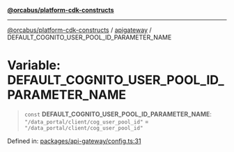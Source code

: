[**@orcabus/platform-cdk-constructs**](../../../../README.md)

***

[@orcabus/platform-cdk-constructs](../../../../README.md) / [apigateway](../README.md) / DEFAULT\_COGNITO\_USER\_POOL\_ID\_PARAMETER\_NAME

# Variable: DEFAULT\_COGNITO\_USER\_POOL\_ID\_PARAMETER\_NAME

> `const` **DEFAULT\_COGNITO\_USER\_POOL\_ID\_PARAMETER\_NAME**: `"/data_portal/client/cog_user_pool_id"` = `"/data_portal/client/cog_user_pool_id"`

Defined in: [packages/api-gateway/config.ts:31](https://github.com/OrcaBus/platform-cdk-constructs/blob/c976adc64e129e16931e5f8794549bfec6d441a5/packages/api-gateway/config.ts#L31)
